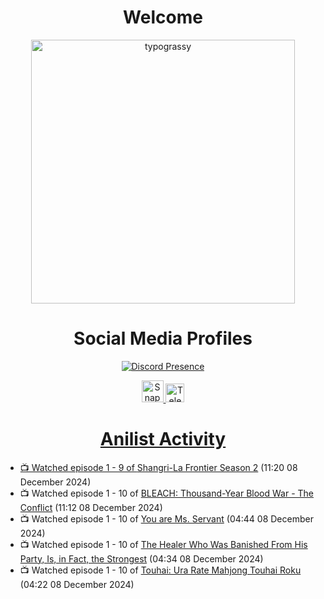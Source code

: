 <div align="center">

# Welcome
<a href="https://github.com/kawarimidoll/typograssy">
    <img alt="typograssy" src="https://typograssy.deno.dev/api?text=%E3%82%88%E3%81%86%E3%81%93%E3%81%9D%E3%81%BF%E3%81%AA%E3%81%95%E3%82%93%20-%20Sheby--&&l0=none&l1=82d9d0&l2=027353&l3=038c4c&l4=01402e&bg=none&frame=none&speed=100&comment=" width="421.99">
</a>

</div>

<div align="center">

# Social Media Profiles

[![Discord Presence](https://lanyard.cnrad.dev/api/612532963938271232)](https://discord.com/users/612532963938271232)


<a href="https://www.snapchat.com/add/a.sheby" title="Snapchat Profile">
    <img src="https://www.freepnglogos.com/uploads/snapchat-logo-png-0.png" width="35" alt="Snapchat Logo" />


<a href="https://t.me/ASheby" title="Telegram Profile">
    <img src="https://www.freepnglogos.com/uploads/telegram-logo-png-0.png" width="30" alt="Telegram Logo" />


</div>

<div align="center">

# Anilist Activity

</div>

<!-- ANILIST_ACTIVITY:start -->

-   📺 Watched episode 1 - 9 of [Shangri-La Frontier Season 2](https://anilist.co/anime/176508) (11:20 08 December 2024)
-   📺 Watched episode 1 - 10 of [BLEACH: Thousand-Year Blood War - The Conflict](https://anilist.co/anime/169755) (11:12 08 December 2024)
-   📺 Watched episode 1 - 10 of [You are Ms. Servant](https://anilist.co/anime/172190) (04:44 08 December 2024)
-   📺 Watched episode 1 - 10 of [The Healer Who Was Banished From His Party, Is, in Fact, the Strongest](https://anilist.co/anime/174043) (04:34 08 December 2024)
-   📺 Watched episode 1 - 10 of [Touhai: Ura Rate Mahjong Touhai Roku](https://anilist.co/anime/173263) (04:22 08 December 2024)

<!-- ANILIST_ACTIVITY:end -->
